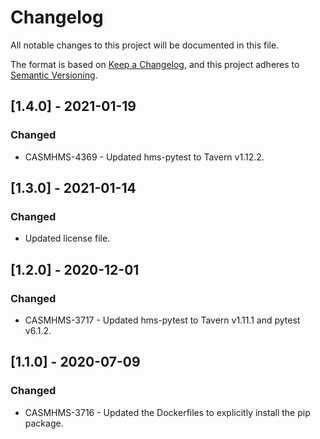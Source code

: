 # Changelog

All notable changes to this project will be documented in this file.

The format is based on [Keep a Changelog](https://keepachangelog.com/en/1.0.0/),
and this project adheres to [Semantic Versioning](https://semver.org/spec/v2.0.0.html).

<!--
Guiding Principles:
* Changelogs are for humans, not machines.
* There should be an entry for every single version.
* The same types of changes should be grouped.
* Versions and sections should be linkable.
* The latest version comes first.
* The release date of each version is displayed.
* Mention whether you follow Semantic Versioning.

Types of changes:
Added - for new features
Changed - for changes in existing functionality
Deprecated - for soon-to-be removed features
Fixed - for any bug fixes
Removed - for now removed features
Security - in case of vulnerabilities
-->

## [1.4.0] - 2021-01-19

### Changed

- CASMHMS-4369 - Updated hms-pytest to Tavern v1.12.2.

## [1.3.0] - 2021-01-14

### Changed

- Updated license file.

## [1.2.0] - 2020-12-01

### Changed

- CASMHMS-3717 - Updated hms-pytest to Tavern v1.11.1 and pytest v6.1.2.

## [1.1.0] - 2020-07-09

### Changed

- CASMHMS-3716 - Updated the Dockerfiles to explicitly install the pip package.
